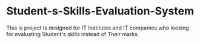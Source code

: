 # Student-s-Skills-Evaluation-System
This is project is designed for IT Institutes and IT companies who looking for evaluating Student's skills instead of Their marks.
